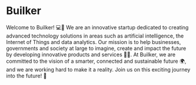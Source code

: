 # Builker

Welcome to Builker! 💻🚀 We are an innovative startup dedicated to creating advanced technology solutions in areas such as artificial intelligence, the Internet of Things and data analytics. Our mission is to help businesses, governments and society at large to imagine, create and impact the future by developing innovative products and services 🤖💡. At Builker, we are committed to the vision of a smarter, connected and sustainable future 🌍, and we are working hard to make it a reality. Join us on this exciting journey into the future! 🚀
